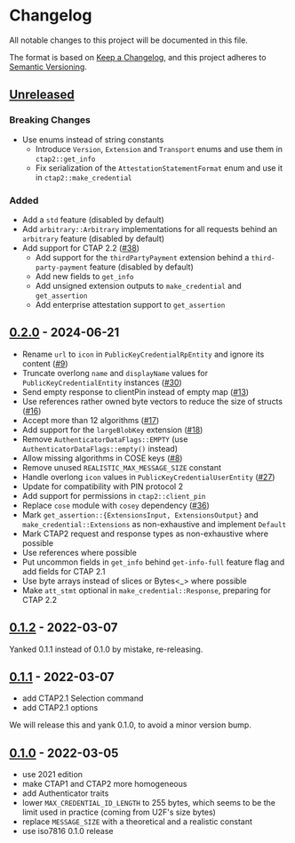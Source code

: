# Changelog
All notable changes to this project will be documented in this file.

The format is based on [Keep a Changelog](https://keepachangelog.com/en/1.0.0/),
and this project adheres to [Semantic Versioning](https://semver.org/spec/v2.0.0.html).

## [Unreleased]

[Unreleased]: https://github.com/trussed-dev/ctap-types/compare/0.2.0...HEAD

### Breaking Changes

- Use enums instead of string constants
  - Introduce `Version`, `Extension` and `Transport` enums and use them in `ctap2::get_info`
  - Fix serialization of the `AttestationStatementFormat` enum and use it in `ctap2::make_credential`

### Added

- Add a `std` feature (disabled by default)
- Add `arbitrary::Arbitrary` implementations for all requests behind an `arbitrary` feature (disabled by default)
- Add support for CTAP 2.2 ([#38](https://github.com/trussed-dev/ctap-types/issues/38))
  - Add support for the `thirdPartyPayment` extension behind a `third-party-payment` feature (disabled by default)
  - Add new fields to `get_info`
  - Add unsigned extension outputs to `make_credential` and `get_assertion`
  - Add enterprise attestation support to `get_assertion`

## [0.2.0] - 2024-06-21

[0.2.0]: https://github.com/trussed-dev/ctap-types/compare/0.1.2...0.2.0

- Rename `url` to `icon` in `PublicKeyCredentialRpEntity` and ignore its
  content ([#9][])
- Truncate overlong `name` and `displayName` values for `PublicKeyCredentialEntity` instances ([#30][])
- Send empty response to clientPin instead of empty map ([#13][])
- Use references rather owned byte vectors to reduce the size of structs ([#16][])
- Accept more than 12 algorithms ([#17][])
- Add support for the `largeBlobKey` extension ([#18][])
- Remove `AuthenticatorDataFlags::EMPTY` (use `AuthenticatorDataFlags::empty()` instead)
- Allow missing algorithms in COSE keys ([#8][])
- Remove unused `REALISTIC_MAX_MESSAGE_SIZE` constant
- Handle overlong `icon` values in `PublicKeyCredentialUserEntity` ([#27][])
- Update for compatibility with PIN protocol 2
- Add support for permissions in `ctap2::client_pin`
- Replace `cose` module with `cosey` dependency ([#36][])
- Mark `get_assertion::{ExtensionsInput, ExtensionsOutput}` and `make_credential::Extensions` as non-exhaustive and implement `Default`
- Mark CTAP2 request and response types as non-exhaustive where possible
- Use references where possible
- Put uncommon fields in `get_info` behind `get-info-full` feature flag and add fields for CTAP 2.1
- Use byte arrays instead of slices or Bytes<_> where possible
- Make `att_stmt` optional in `make_credential::Response`, preparing for CTAP 2.2

[#8]: https://github.com/trussed-dev/ctap-types/pull/8
[#9]: https://github.com/solokeys/ctap-types/issues/9
[#30]: https://github.com/solokeys/fido-authenticator/issues/30
[#13]: https://github.com/solokeys/ctap-types/issues/13
[#16]: https://github.com/trussed-dev/ctap-types/pull/16
[#17]: https://github.com/trussed-dev/ctap-types/pull/17
[#18]: https://github.com/trussed-dev/ctap-types/pull/18
[#27]: https://github.com/trussed-dev/ctap-types/pull/27
[#36]: https://github.com/trussed-dev/ctap-types/issues/36

## [0.1.2] - 2022-03-07

[0.1.2]: https://github.com/trussed-dev/ctap-types/compare/0.1.1...0.1.2

Yanked 0.1.1 instead of 0.1.0 by mistake, re-releasing.

## [0.1.1] - 2022-03-07

[0.1.1]: https://github.com/trussed-dev/ctap-types/compare/0.1.0...0.1.1

- add CTAP2.1 Selection command
- add CTAP2.1 options

We will release this and yank 0.1.0, to avoid a minor version bump.

## [0.1.0] - 2022-03-05

[0.1.0]: https://github.com/trussed-dev/ctap-types/releases/tag/0.1.0

- use 2021 edition
- make CTAP1 and CTAP2 more homogeneous
- add Authenticator traits
- lower `MAX_CREDENTIAL_ID_LENGTH` to 255 bytes, which seems to be the
  limit used in practice (coming from U2F's size bytes)
- replace `MESSAGE_SIZE` with a theoretical and a realistic constant
- use iso7816 0.1.0 release

